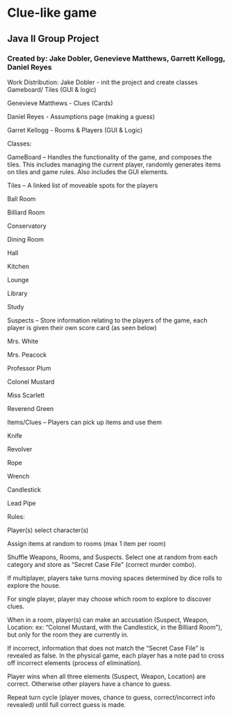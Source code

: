 # Clue-like game

## Java II Group Project

### Created by: Jake Dobler, Genevieve Matthews, Garrett Kellogg, Daniel Reyes

Work Distribution:
Jake Dobler - init the project and create classes Gameboard/ Tiles (GUI & logic)

Genevieve Matthews - Clues (Cards)

Daniel Reyes - Assumptions page (making a guess)

Garret Kellogg - Rooms & Players (GUI & Logic)

Classes:

GameBoard – Handles the functionality of the game, and composes the tiles. This includes managing the current player, randomly generates items on tiles and game rules. Also includes the GUI elements.

Tiles – A linked list of moveable spots for the players

Ball Room

Billiard Room

Conservatory

Dining Room

Hall

Kitchen

Lounge

Library

Study

Suspects – Store information relating to the players of the game, each player is given their own score card (as seen below)

Mrs. White

Mrs. Peacock

Professor Plum

Colonel Mustard

Miss Scarlett

Reverend Green

Items/Clues – Players can pick up items and use them

Knife

Revolver

Rope

Wrench

Candlestick

Lead Pipe

Rules:

Player(s) select character(s)

Assign items at random to rooms (max 1 item per room)

Shuffle Weapons, Rooms, and Suspects. Select one at random from each category and store as “Secret Case File" (correct murder combo).

If multiplayer, players take turns moving spaces determined by dice rolls to explore the house.

For single player, player may choose which room to explore to discover clues.

When in a room, player(s) can make an accusation (Suspect, Weapon, Location: ex: “Colonel Mustard, with the Candlestick, in the Billiard Room”), but only for the room they are currently in.

If incorrect, information that does not match the “Secret Case File” is revealed as false. In the physical game, each player has a note pad to cross off incorrect elements (process of elimination).

Player wins when all three elements (Suspect, Weapon, Location) are correct. Otherwise other players have a chance to guess.

Repeat turn cycle (player moves, chance to guess, correct/incorrect info revealed) until full correct guess is made.
